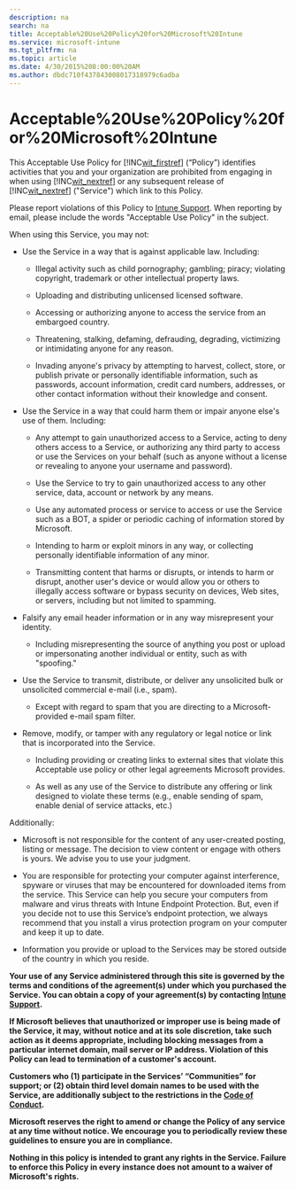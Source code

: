 ```yaml
---
description: na
search: na
title: Acceptable%20Use%20Policy%20for%20Microsoft%20Intune
ms.service: microsoft-intune
ms.tgt_pltfrm: na
ms.topic: article
ms.date: 4/30/2015%208:00:00%20AM
ms.author: dbdc710f437843008017318979c6adba
---
```

# Acceptable%20Use%20Policy%20for%20Microsoft%20Intune
This Acceptable Use Policy for [!INC[wit_firstref](../Token/wit_firstref_md.md)] (“Policy”) identifies activities that you and your organization are prohibited from engaging in when using [!INC[wit_nextref](../Token/wit_nextref_md.md)] or any subsequent release of [!INC[wit_nextref](../Token/wit_nextref_md.md)] ("Service") which link to this Policy.

Please report violations of this Policy to [Intune Support](http://go.microsoft.com/fwlink/?LinkID=242283). When reporting by email, please include the words "Acceptable Use Policy" in the subject.

When using this Service, you may not:

- Use the Service in a way that is against applicable law. Including:

   - Illegal activity such as child pornography; gambling; piracy; violating copyright, trademark or other intellectual property laws.

   - Uploading and distributing unlicensed licensed software.

   - Accessing or authorizing anyone to access the service from an embargoed country.

   - Threatening, stalking, defaming, defrauding, degrading, victimizing or intimidating anyone for any reason.

   - Invading anyone's privacy by attempting to harvest, collect, store, or publish private or personally identifiable information, such as passwords, account information, credit card numbers, addresses, or other contact information without their knowledge and consent.

- Use the Service in a way that could harm them or impair anyone else's use of them. Including:

   - Any attempt to gain unauthorized access to a Service, acting to deny others access to a Service, or authorizing any third party to access or use the Services on your behalf (such as anyone without a license or revealing to anyone your username and password).

   - Use the Service to try to gain unauthorized access to any other service, data, account or network by any means.

   - Use any automated process or service to access or use the Service such as a BOT, a spider or periodic caching of information stored by Microsoft.

   - Intending to harm or exploit minors in any way, or collecting personally identifiable information of any minor.

   - Transmitting content that harms or disrupts, or intends to harm or disrupt, another user's device or would allow you or others to illegally access software or bypass security on devices, Web sites, or servers, including but not limited to spamming.

- Falsify any email header information or in any way misrepresent your identity.

   - Including misrepresenting the source of anything you post or upload or impersonating another individual or entity, such as with "spoofing."

- Use the Service to transmit, distribute, or deliver any unsolicited bulk or unsolicited commercial e-mail (i.e., spam).

   - Except with regard to spam that you are directing to a Microsoft-provided e-mail spam filter.

- Remove, modify, or tamper with any regulatory or legal notice or link that is incorporated into the Service.

   - Including providing or creating links to external sites that violate this Acceptable use policy or other legal agreements Microsoft provides.

   - As well as any use of the Service to distribute any offering or link designed to violate these terms (e.g., enable sending of spam, enable denial of service attacks, etc.)

Additionally:

- Microsoft is not responsible for the content of any user-created posting, listing or message. The decision to view content or engage with others is yours. We advise you to use your judgment.

- You are responsible for protecting your computer against interference, spyware or viruses that may be encountered for downloaded items from the service. This Service can help you secure your computers from malware and virus threats with Intune Endpoint Protection. But, even if you decide not to use this Service’s endpoint protection, we always recommend that you install a virus protection program on your computer and keep it up to date.

- Information you provide or upload to the Services may be stored outside of the country in which you reside.

**Your use of any Service administered through this site is governed by the terms and conditions of the agreement(s) under which you purchased the Service. You can obtain a copy of your agreement(s) by contacting [Intune Support](http://go.microsoft.com/fwlink/?LinkID=242283).**

**If Microsoft believes that unauthorized or improper use is being made of the Service, it may, without notice and at its sole discretion, take such action as it deems appropriate, including blocking messages from a particular internet domain, mail server or IP address. Violation of this Policy can lead to termination of a customer's account.**

**Customers who (1) participate in the Services’ “Communities” for support; or (2) obtain third level domain names to be used with the Service, are additionally subject to the restrictions in the [Code of Conduct](http://go.microsoft.com/fwlink/?LinkId=203310).**

**Microsoft reserves the right to amend or change the Policy of any service at any time without notice. We encourage you to periodically review these guidelines to ensure you are in compliance.**

**Nothing in this policy is intended to grant any rights in the Service. Failure to enforce this Policy in every instance does not amount to a waiver of Microsoft's rights.**

